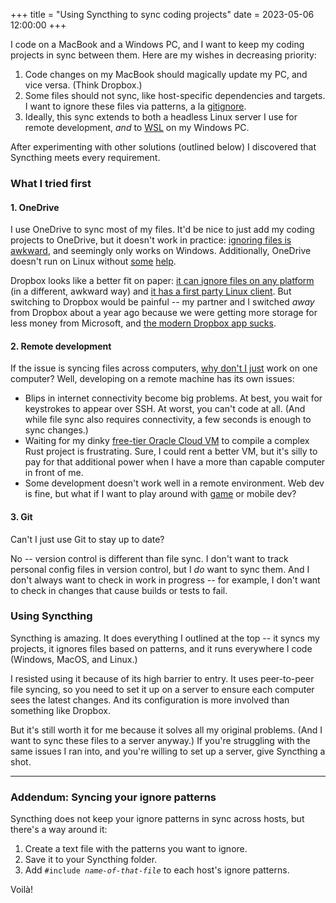 +++
title = "Using Syncthing to sync coding projects"
date = 2023-05-06 12:00:00
+++

<span class="caps">I code</span> on a MacBook and a Windows PC, and I want to keep my coding projects in sync between them. Here are my wishes in decreasing priority:

 1. Code changes on my MacBook should magically update my PC, and vice versa. (Think Dropbox.)
 2. Some files should not sync, like host-specific dependencies and targets. I want to ignore these files via patterns, a la [gitignore](https://git-scm.com/docs/gitignore).
 3. Ideally, this sync extends to both a headless Linux server I use for remote development, _and_ to [WSL](/nixos-on-wsl/) on my Windows PC.

After experimenting with other solutions (outlined below) I discovered that Syncthing meets every requirement.

### What I tried first

#### 1. OneDrive

I use OneDrive to sync most of my files. It'd be nice to just add my coding projects to OneDrive, but it doesn't work in practice: [ignoring files is awkward](https://superuser.com/a/1662761), and seemingly only works on Windows. Additionally, OneDrive doesn't run on Linux without [some](https://rclone.org/onedrive/) [help](https://github.com/abraunegg/onedrive).

Dropbox looks like a better fit on paper: [it can ignore files on any platform](https://help.dropbox.com/sync/ignored-files) (in a different, awkward way) and [it has a first party Linux client](https://www.dropbox.com/install-linux). But switching to Dropbox would be painful -- my partner and I switched _away_ from Dropbox about a year ago because we were getting more storage for less money from Microsoft, and [the modern Dropbox app sucks](https://daringfireball.net/linked/2019/06/13/dropbox-sucks).

#### 2. Remote development

If the issue is syncing files across computers, [why don't I just](https://justsimply.dev/) work on one computer? Well, developing on a remote machine has its own issues:

- Blips in internet connectivity become big problems. At best, you wait for keystrokes to appear over SSH. At worst, you can't code at all. (And while file sync also requires connectivity, a few seconds is enough to sync changes.)
- Waiting for my dinky [free-tier Oracle Cloud VM](https://www.oracle.com/cloud/free/) to compile a complex Rust project is frustrating. Sure, I could rent a better VM, but it's silly to pay for that additional power when I have a more than capable computer in front of me.
- Some development doesn't work well in a remote environment. Web dev is fine, but what if I want to play around with [game](https://bevyengine.org/) or mobile dev?

#### 3. Git

Can't I just use Git to stay up to date?

No -- version control is different than file sync. I don't want to track personal config files in version control, but I _do_ want to sync them. And I don't always want to check in work in progress -- for example, I don't want to check in changes that cause builds or tests to fail.

### Using Syncthing

Syncthing is amazing. It does everything I outlined at the top -- it syncs my projects, it ignores files based on patterns, and it runs everywhere I code (Windows, MacOS, and Linux.)

I resisted using it because of its high barrier to entry. It uses peer-to-peer file syncing, so you need to set it up on a server to ensure each computer sees the latest changes. And its configuration is more involved than something like Dropbox.

But it's still worth it for me because it solves all my original problems. (And I want to sync these files to a server anyway.) If you're struggling with the same issues I ran into, and you're willing to set up a server, give Syncthing a shot.

* * *

### Addendum: Syncing your ignore patterns

Syncthing does not keep your ignore patterns in sync across hosts, but there's a way around it:

 1. Create a text file with the patterns you want to ignore.
 2. Save it to your Syncthing folder.
 3. Add <code>#include _name-of-that-file_</code> to each host's ignore patterns.

Voilà!
